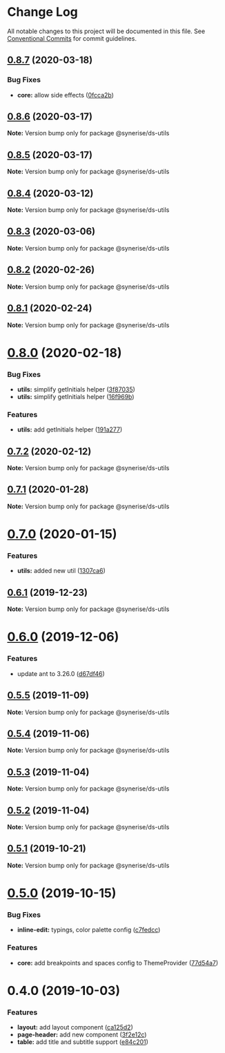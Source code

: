 # Change Log

All notable changes to this project will be documented in this file.
See [Conventional Commits](https://conventionalcommits.org) for commit guidelines.

## [0.8.7](https://github.com/synerise/synerise-design/compare/@synerise/ds-utils@0.8.6...@synerise/ds-utils@0.8.7) (2020-03-18)


### Bug Fixes

* **core:** allow side effects ([0fcca2b](https://github.com/synerise/synerise-design/commit/0fcca2b3476b539a60d6d21af5a43a7d32135868))





## [0.8.6](https://github.com/synerise/synerise-design/compare/@synerise/ds-utils@0.8.5...@synerise/ds-utils@0.8.6) (2020-03-17)

**Note:** Version bump only for package @synerise/ds-utils

## [0.8.5](https://github.com/synerise/synerise-design/compare/@synerise/ds-utils@0.8.4...@synerise/ds-utils@0.8.5) (2020-03-17)

**Note:** Version bump only for package @synerise/ds-utils

## [0.8.4](https://github.com/synerise/synerise-design/compare/@synerise/ds-utils@0.8.3...@synerise/ds-utils@0.8.4) (2020-03-12)

**Note:** Version bump only for package @synerise/ds-utils

## [0.8.3](https://github.com/synerise/synerise-design/compare/@synerise/ds-utils@0.8.2...@synerise/ds-utils@0.8.3) (2020-03-06)

**Note:** Version bump only for package @synerise/ds-utils

## [0.8.2](https://github.com/synerise/synerise-design/compare/@synerise/ds-utils@0.8.1...@synerise/ds-utils@0.8.2) (2020-02-26)

**Note:** Version bump only for package @synerise/ds-utils

## [0.8.1](https://github.com/synerise/synerise-design/compare/@synerise/ds-utils@0.8.0...@synerise/ds-utils@0.8.1) (2020-02-24)

**Note:** Version bump only for package @synerise/ds-utils

# [0.8.0](https://github.com/synerise/synerise-design/compare/@synerise/ds-utils@0.7.2...@synerise/ds-utils@0.8.0) (2020-02-18)

### Bug Fixes

- **utils:** simplify getInitials helper ([3f87035](https://github.com/synerise/synerise-design/commit/3f8703511174b955b30d65b10a7f71236f7752dc))
- **utils:** simplify getInitials helper ([16f969b](https://github.com/synerise/synerise-design/commit/16f969b20e74b4c26538a1525738370ae7c6450a))

### Features

- **utils:** add getInitials helper ([191a277](https://github.com/synerise/synerise-design/commit/191a27797b470df9ad0f6abcdfb02e8946a4cac9))

## [0.7.2](https://github.com/synerise/synerise-design/compare/@synerise/ds-utils@0.7.1...@synerise/ds-utils@0.7.2) (2020-02-12)

**Note:** Version bump only for package @synerise/ds-utils

## [0.7.1](https://github.com/synerise/synerise-design/compare/@synerise/ds-utils@0.7.0...@synerise/ds-utils@0.7.1) (2020-01-28)

**Note:** Version bump only for package @synerise/ds-utils

# [0.7.0](https://github.com/synerise/synerise-design/compare/@synerise/ds-utils@0.6.3...@synerise/ds-utils@0.7.0) (2020-01-15)

### Features

- **utils:** added new util ([1307ca6](https://github.com/synerise/synerise-design/commit/1307ca63294b446e99724d1431dbc5422bb74856))

## [0.6.1](https://github.com/synerise/synerise-design/compare/@synerise/ds-utils@0.6.0...@synerise/ds-utils@0.6.1) (2019-12-23)

**Note:** Version bump only for package @synerise/ds-utils

# [0.6.0](https://github.com/synerise/synerise-design/compare/@synerise/ds-utils@0.5.5...@synerise/ds-utils@0.6.0) (2019-12-06)

### Features

- update ant to 3.26.0 ([d67df46](https://github.com/synerise/synerise-design/commit/d67df4605844fb09680096df333886db40cb7c32))

## [0.5.5](https://github.com/synerise/synerise-design/compare/@synerise/ds-utils@0.5.4...@synerise/ds-utils@0.5.5) (2019-11-09)

**Note:** Version bump only for package @synerise/ds-utils

## [0.5.4](https://github.com/synerise/synerise-design/compare/@synerise/ds-utils@0.5.3...@synerise/ds-utils@0.5.4) (2019-11-06)

**Note:** Version bump only for package @synerise/ds-utils

## [0.5.3](https://github.com/synerise/synerise-design/compare/@synerise/ds-utils@0.5.2...@synerise/ds-utils@0.5.3) (2019-11-04)

**Note:** Version bump only for package @synerise/ds-utils

## [0.5.2](https://github.com/synerise/synerise-design/compare/@synerise/ds-utils@0.5.1...@synerise/ds-utils@0.5.2) (2019-11-04)

**Note:** Version bump only for package @synerise/ds-utils

## [0.5.1](https://github.com/synerise/synerise-design/compare/@synerise/ds-utils@0.5.0...@synerise/ds-utils@0.5.1) (2019-10-21)

**Note:** Version bump only for package @synerise/ds-utils

# [0.5.0](https://github.com/synerise/synerise-design/compare/@synerise/ds-utils@0.4.0...@synerise/ds-utils@0.5.0) (2019-10-15)

### Bug Fixes

- **inline-edit:** typings, color palette config ([c7fedcc](https://github.com/synerise/synerise-design/commit/c7fedcc))

### Features

- **core:** add breakpoints and spaces config to ThemeProvider ([77d54a7](https://github.com/synerise/synerise-design/commit/77d54a7))

# 0.4.0 (2019-10-03)

### Features

- **layout:** add layout component ([ca125d2](https://github.com/synerise/synerise-design/commit/ca125d2))
- **page-header:** add new component ([3f2e12c](https://github.com/synerise/synerise-design/commit/3f2e12c))
- **table:** add title and subtitle support ([e84c201](https://github.com/synerise/synerise-design/commit/e84c201))

